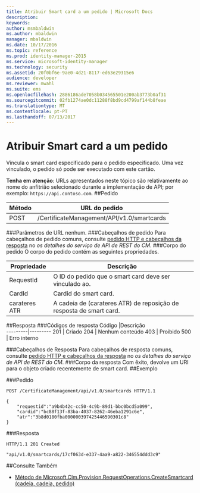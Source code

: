 ```yaml
---
title: Atribuir Smart card a um pedido | Microsoft Docs
description: 
keywords: 
author: msmbaldwin
ms.author: mbaldwin
manager: mbaldwin
ms.date: 10/17/2016
ms.topic: reference
ms.prod: identity-manager-2015
ms.service: microsoft-identity-manager
ms.technology: security
ms.assetid: 20f0bf6e-9ae0-4d21-8117-ed63e29315e6
audience: developer
ms.reviewer: mwahl
ms.suite: ems
ms.openlocfilehash: 2886186ade7058b034565501e200ab3773b0af31
ms.sourcegitcommit: 02fb1274ae0dc11288f8bd9cd4799af144b8feae
ms.translationtype: MT
ms.contentlocale: pt-PT
ms.lasthandoff: 07/13/2017
---
```

# <a name="assign-smart-card-to-a-request"></a>Atribuir Smart card a um pedido
Vincula o smart card especificado para o pedido especificado. Uma vez vinculado, o pedido só pode ser executado com este cartão.

**Tenha em atenção**: URLs apresentados neste tópico são relativamente ao nome do anfitrião selecionado durante a implementação de API; por exemplo: `https://api.contoso.com`.
##<a name="request"></a>Pedido


Método  |URL do pedido  
---------|---------
POST     |/CertificateManagement/API/v1.0/smartcards

###<a name="url-parameters"></a>Parâmetros de URL
nenhum.
###<a name="request-headers"></a>Cabeçalhos de pedido
Para cabeçalhos de pedido comuns, consulte [pedido HTTP e cabeçalhos da resposta](certificate-management-rest-api-service-details.md#http-request-and-response-headers) no *os detalhes do serviço de API de REST do CM*.
###<a name="request-body"></a>Corpo do pedido
O corpo do pedido contém as seguintes propriedades.

Propriedade | Descrição
---------|-----------
RequestId | O ID do pedido que o smart card deve ser vinculado ao.
CardId | Cardid do smart card.
carateres ATR | A cadeia de (carateres ATR) de reposição de resposta de smart card.


##<a name="response"></a>Resposta
###<a name="response-codes"></a>Códigos de resposta
Código  |Descrição  
---------|---------
201     | Criado
204 | Nenhum conteúdo
403 | Proibido
500 | Erro interno

###<a name="response-headers"></a>Cabeçalhos de Resposta
Para cabeçalhos de resposta comuns, consulte [pedido HTTP e cabeçalhos da resposta](certificate-management-rest-api-service-details.md#http-request-and-response-headers) no *os detalhes do serviço de API de REST do CM*.
###<a name="response-body"></a>Corpo da resposta
Com êxito, devolve um URI para o objeto criado recentemente de smart card.
##<a name="example"></a>Exemplo

###<a name="request"></a>Pedido
```
POST /CertificateManagement/api/v1.0/smartcards HTTP/1.1

{
    "requestid":"a9b4b42c-cc50-4c9b-89d1-bbc0bcd5a099",
    "cardid":"bc88f13f-83ba-4037-8262-46eba1291c6e",
    "atr":"3b8d0180fba000000397425446590301c8"
}

```
###<a name="response"></a>Resposta
```
HTTP/1.1 201 Created

"api/v1.0/smartcards/17cf063d-e337-4aa9-a822-346554ddd3c9"
```       
##<a name="see-also"></a>Consulte Também

- [Método de Microsoft.Clm.Provision.RequestOperations.CreateSmartcard (cadeia, cadeia, pedido)](https://msdn.microsoft.com/library/windows/desktop/bb456812.aspx)
